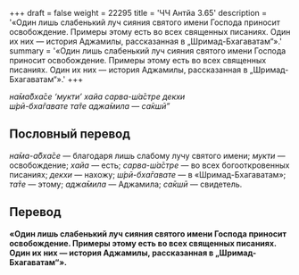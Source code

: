 +++
draft = false
weight = 22295
title = 'ЧЧ Антйа 3.65'
description = '«Один лишь слабенький луч сияния святого имени Господа приносит освобождение. Примеры этому есть во всех священных писаниях. Один их них — история Аджамилы, рассказанная в „Шримад-Бхагаватам“».'
summary = '«Один лишь слабенький луч сияния святого имени Господа приносит освобождение. Примеры этому есть во всех священных писаниях. Один их них — история Аджамилы, рассказанная в „Шримад-Бхагаватам“».'
+++

_на̄ма̄бха̄се ‘мукти’ хайа сарва-ш́а̄стре декхи  
ш́рӣ-бха̄гавате та̄те аджа̄мила — са̄кшӣ”_

## Пословный перевод

_на̄ма_\-_а̄бха̄се_ — благодаря лишь слабому лучу святого имени; _мукти_ — освобождение; _хайа_ — есть; _сарва_\-_ш́а̄стре_ — во всех богооткровенных писаниях; _декхи_ — нахожу; _ш́рӣ_\-_бха̄гавате_ — в «Шримад-Бхагаватам»; _та̄те_ — этому; _аджа̄мила_ — Аджамила; _са̄кшӣ_ — свидетель.

## Перевод

**«Один лишь слабенький луч сияния святого имени Господа приносит освобождение. Примеры этому есть во всех священных писаниях. Один их них — история Аджамилы, рассказанная в „Шримад-Бхагаватам“».**
